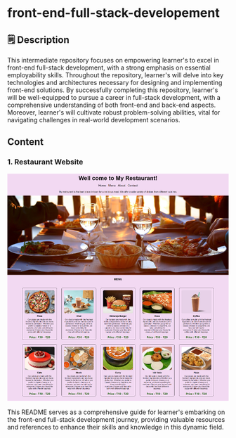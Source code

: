 # front-end-full-stack-developement 
## 🗒️ Description 

This intermediate repository focuses on empowering learner's to excel in front-end full-stack development, with a strong emphasis on essential employability skills. Throughout the repository, learner's will delve into key technologies and architectures necessary for designing and implementing front-end solutions. By successfully completing this repository, learner's will be well-equipped to pursue a career in full-stack development, with a comprehensive understanding of both front-end and back-end aspects. Moreover, learner's will cultivate robust problem-solving abilities, vital for navigating challenges in real-world development scenarios.  
## Content
### 1. Restaurant Website ### 
![alt text](https://github.com/AkashKobal/front-end-full-stack-developement/blob/main/output/restaurant%20website.png)

This README serves as a comprehensive guide for learner's embarking on the front-end full-stack development journey, providing valuable resources and references to enhance their skills and knowledge in this dynamic field.
  
